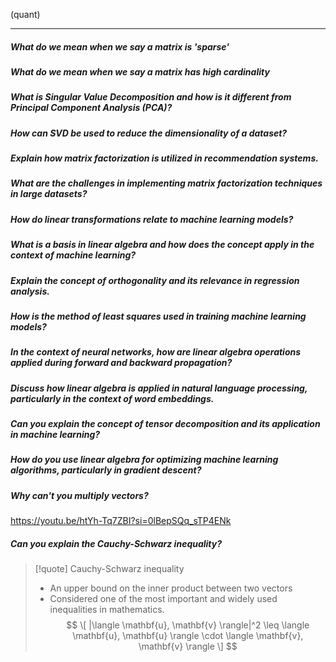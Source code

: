 (quant)

---


##### What do we mean when we say a matrix is 'sparse'

##### What do we mean when we say a matrix has high cardinality
##### What is Singular Value Decomposition and how is it different from Principal Component Analysis (PCA)?
##### How can SVD be used to reduce the dimensionality of a dataset?
##### Explain how matrix factorization is utilized in recommendation systems.
##### What are the challenges in implementing matrix factorization techniques in large datasets?
##### How do linear transformations relate to machine learning models?
##### What is a basis in linear algebra and how does the concept apply in the context of machine learning?
##### Explain the concept of orthogonality and its relevance in regression analysis.
##### How is the method of least squares used in training machine learning models?
##### In the context of neural networks, how are linear algebra operations applied during forward and backward propagation?
##### Discuss how linear algebra is applied in natural language processing, particularly in the context of word embeddings.
##### Can you explain the concept of tensor decomposition and its application in machine learning?
##### How do you use linear algebra for optimizing machine learning algorithms, particularly in gradient descent?

##### Why can't you multiply vectors?

https://youtu.be/htYh-Tq7ZBI?si=0lBepSQq_sTP4ENk

##### Can you explain the Cauchy-Schwarz inequality? 

> [!quote] Cauchy-Schwarz inequality
> - An upper bound on the inner product between two vectors
> - Considered one of the most important and widely used inequalities in mathematics.
> $$
> \[ |\langle \mathbf{u}, \mathbf{v} \rangle|^2 \leq \langle \mathbf{u}, \mathbf{u} \rangle \cdot \langle \mathbf{v}, \mathbf{v} \rangle \]
> $$


